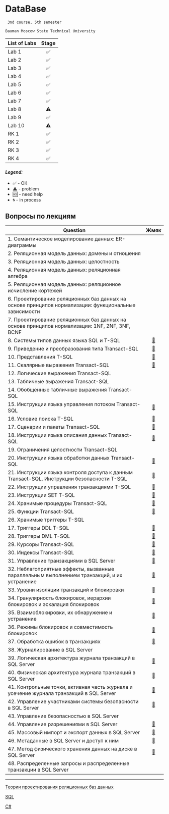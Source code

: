 # DataBase
     3nd course, 5th semester

    Bauman Moscow State Technical University

| List of Labs  |     Stage     |
| ------------- |:-------------:|
| Lab 1|✅|
| Lab 2|✅|
| Lab 3|✅|
| Lab 4|✅|
| Lab 5|✅|
| Lab 6|✅|
| Lab 7|✅|
| Lab 8|⚠️|
| Lab 9|✅|
| Lab 10|⚠️|
| RK 1|✅|
| RK 2|✅|
| RK 3|✅|
| RK 4|✅|


#### <i>Legend:</i>
<ul>
<li>✅ - ОК
<li>⚠️ - problem
<li>🆘 - need help
<li>🌀 - in process
</ul>


## Вопросы по лекциям
| Question  |     Жмяк    |
| ------------- |:-------------:|
|1. Семантическое моделирование данных: ER-диаграммы||
|2. Реляционная модель данных: домены и отношения||
|3. Реляционная модель данных: целостность||
|4. Реляционная модель данных: реляционная алгебра||
|5. Реляционная модель данных: реляционное исчисление кортежей||
|6. Проектирование реляционных баз данных на основе принципов нормализации: функциональные зависимости||
|7. Проектирование реляционных баз данных на основе принципов нормализации: 1NF, 2NF, 3NF, BCNF ||
|8. Системы типов данных языка SQL и T-SQL|<a href='../../wiki/8.-Системы-типов-данных-языка-SQL-и-T-SQL'>:large_blue_circle:</a>|
|9. Приведение и преобразования типа Transact-SQL|<a href='../../wiki/9.-Приведение-и-преобразования-типа-Transact-SQL'>:large_blue_circle:</a>|
|10. Представления T-SQL|<a href='../../wiki/10.-Представления-T-SQL'>:large_blue_circle:</a>|
|11. Скалярные выражения Transact-SQL|<a href='../../wiki/11.-Скалярные-выражения-Transact-SQL'>:large_blue_circle:</a>|
|12. Логические выражения Transact-SQL||
|13. Табличные выражения Transact-SQL||
|14. Обобщенные табличные выражения Transact-SQL||
|15. Инструкции языка управления потоком Transact-SQL|<a href='../../wiki/15.-Инструкции-языка-управления-потоком-Transact-SQL'>:large_blue_circle:</a>|
|16. Условие поиска T-SQL|<a href='../../wiki/16.-Условие-поиска-T-SQL'>:large_blue_circle:</a>|
|17. Сценарии и пакеты Transact-SQL|<a href='../../wiki/17.-Сценарии-и-пакеты-Transact-SQL'>:large_blue_circle:</a>|
|18. Инструкции языка описания данных Transact-SQL|<a href='../../wiki/18.-Инструкции-языка-описания-данных-Transact-SQL'>:large_blue_circle:</a>|
|19. Ограничения целостности Transact-SQL||
|20. Инструкции языка обработки данных Transact-SQL|<a href='../../wiki/20.-Инструкции-языка-обработки-данных-Transact-SQL'>:large_blue_circle:</a>|
|21. Инструкции языка контроля доступа к данным Transact-SQL. Инструкции безопасности T-SQL|<a href='../../21.-Инструкции-языка-контроля-доступа-к-данным-Transact-SQL.-Инструкции-безопасности-T-SQL'>:large_blue_circle:</a>|
|22. Инструкции управления транзакциями T-SQL|<a href='../../wiki/22.-Инструкции-управления-транзакциями-T-SQL'>:large_blue_circle:</a>|
|23. Инструкции SET T-SQL|<a href='../../wiki/23.-Инструкции-SET-T-SQL'>:large_blue_circle:</a>|
|24. Хранимые процедуры Transact-SQL|<a href='../../wiki/24.-Хранимые-процедуры-Transact-SQL'>:large_blue_circle:</a>|
|25. Функции Transact-SQL|<a href='../../wiki/25.-Функции-Transact-SQL'>:large_blue_circle:</a>|
|26. Хранимые триггеры T-SQL||
|17. Триггеры DDL T-SQL|<a href='../../wiki/27.-Триггеры-DDL-T-SQL'>:large_blue_circle:</a>|
|28. Триггеры DML T-SQL|<a href='../../wiki/28.-Триггеры-DML-T-SQL'>:large_blue_circle:</a>|
|29. Курсоры Transact-SQL|<a href='../../wiki/29.-Курсоры-Transact-SQL'>:large_blue_circle:</a>|
|30. Индексы Transact-SQL|<a href='../../wiki/30.-Индексы-Transact-SQL'>:large_blue_circle:</a>|
|31. Управление транзакциями в SQL Server|<a href='../../wiki/31.-Управление-транзакциями-в-SQL-Server'>:large_blue_circle:</a>|
|32. Неблагоприятные эффекты, вызванные параллельным выполнением транзакций, и их устранение|<a href='../../wiki/32.-Неблагоприятные-эффекты,-вызванные-параллельным-выполнением-транзакций,-и-их-устранение'>:large_blue_circle:</a>|
|33. Уровни изоляции транзакций и блокировки|<a href='../../wiki/33.-Уровни-изоляции-транзакций-и-блокировки'>:large_blue_circle:</a>|
|34. Гранулярность блокировок, иерархии блокировок и эскалация блокировок|<a href='../../wiki/34.-Гранулярность-блокировок,-иерархии-блокировок-и-эскалация-блокировок'>:large_blue_circle:</a>|
|35. Взаимоблокировки, их обнаружение и устранение|<a href='../../wiki/35.-Взаимоблокировки,-их-обнаружение-и-устранение'>:large_blue_circle:</a>|
|36. Режимы блокировок и совместимость блокировок|<a href='../../wiki/36.-Режимы-блокировок-и-совместимость-блокировок'>:large_blue_circle:</a>|
|37. Обработка ошибок в транзакциях|<a href='../../wiki/37.-Обработка-ошибок-в-транзакциях'>:large_blue_circle:</a>|
|38. Журналирование в SQL Server||
|39. Логическая архитектура журнала транзакций в SQL Server|<a href='../../wiki/39.-Логическая-архитектура-журнала-транзакций-в-SQL-Server'>:large_blue_circle:</a>|
|40. Физическая архитектура журнала транзакций в SQL Server|<a href='../../wiki/40.-Физическая-архитектура-журнала-транзакций-в-SQL-Server'>:large_blue_circle:</a>|
|41. Контрольные точки, активная часть журнала и усечение журнала транзакций в SQL Server|<a href='../../wiki/41.-Контрольные-точки,-активная-часть-журнала-и-усечение-журнала-транзакций-в-SQL-Server'>:large_blue_circle:</a>|
|42. Управление участниками системы безопасности в SQL Server|<a href='../../wiki/42.-Управление-участниками-системы-безопасности-в-SQL-Server'>:large_blue_circle:</a>|
|43. Управление безопасностью в SQL Server||
|44. Управление разрешениями в SQL Server|<a href='../../wiki/45.-Управление-разрешениями-в-SQL-Server'>:large_blue_circle:</a>|
|45. Массовый импорт и экспорт данных в SQL Server|<a href='../../wiki/46.-Массовый-импорт-и-экспорт-данных-в-SQL-Server'>:large_blue_circle:</a>|
|46. Метаданные в SQL Server и доступ к ним|<a href='../../wiki/47.-Метаданные-в-SQL-Server-и-доступ-к-ним'>:large_blue_circle:</a>|
|47. Метод физического хранения данных на диске в SQL Server|<a href='../../wiki/48.-Метод-физического-хранения-данных-на-диске-в-SQL-Server'>:large_blue_circle:</a>|
|48. Распределенные запросы и распределенные транзакции в SQL Server||
<hr>
 
<a href="../wiki/Теория-проектирования-реляционных-баз-данных">Теории проектирования реляционных баз данных</a>

<a href="../wiki/SQL">SQL</a>

<a href="../wiki/С%23">C#</a>

